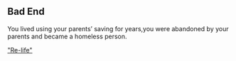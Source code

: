 ## Bad End
You lived using your parents’ saving for years,you were abandoned by your parents and became a homeless person.

["Re-life"](../../README.md)